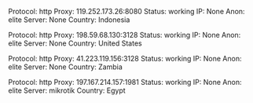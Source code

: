 Protocol: http
Proxy: 119.252.173.26:8080
Status: working
IP: None
Anon: elite
Server: None
Country: Indonesia

Protocol: http
Proxy: 198.59.68.130:3128
Status: working
IP: None
Anon: elite
Server: None
Country: United States

Protocol: http
Proxy: 41.223.119.156:3128
Status: working
IP: None
Anon: elite
Server: None
Country: Zambia

Protocol: http
Proxy: 197.167.214.157:1981
Status: working
IP: None
Anon: elite
Server: mikrotik
Country: Egypt

